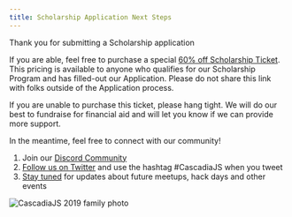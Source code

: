 ```yaml
---
title: Scholarship Application Next Steps
---
```

Thank you for submitting a Scholarship application <i class="fas fa-thumbs-up"></i>

If you are able, feel free to purchase a special [60% off Scholarship Ticket](https://ti.to/event-loop/cascadiajs-2024/discount/SCHOLARSHIP). This pricing is available to anyone who qualifies for our Scholarship Program and has filled-out our Application. Please do not share this link with folks outside of the Application process.

If you are unable to purchase this ticket, please hang tight. We will do our best to fundraise for financial aid and will let you know if we can provide more support.

In the meantime, feel free to connect with our community!

1. Join our [Discord Community](https://discord.gg/kkYR86GM29)
1. [Follow us on Twitter](https://twitter.com/CascadiaJS) and use the hashtag #CascadiaJS when you tweet
1. [Stay tuned](https://cascadiajs.com/mailing-list) for updates about future meetups, hack days and other events

![CascadiaJS 2019 family photo](/_public/images/past/cjs19-family-photo.jpg)
